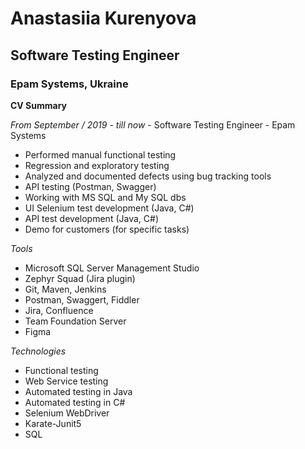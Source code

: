 # Anastasiia Kurenyova
## Software Testing Engineer
### Epam Systems, Ukraine

**CV Summary**

*From September / 2019 - till now* - Software Testing Engineer - Epam Systems

- Performed manual functional testing
- Regression and exploratory testing
- Analyzed and documented defects using bug tracking tools
- API testing (Postman, Swagger)
- Working with MS SQL and My SQL dbs
- UI Selenium test development (Java, C#)
- API test development (Java, C#)
- Demo for customers (for specific tasks)

*Tools*
* Microsoft SQL Server Management Studio
* Zephyr Squad (Jira plugin)
* Git, Maven, Jenkins
* Postman, Swaggert, Fiddler
* Jira, Confluence
* Team Foundation Server
* Figma


*Technologies*
* Functional testing
* Web Service testing
* Automated testing in Java
* Automated testing in C#
* Selenium WebDriver
* Karate-Junit5
* SQL
